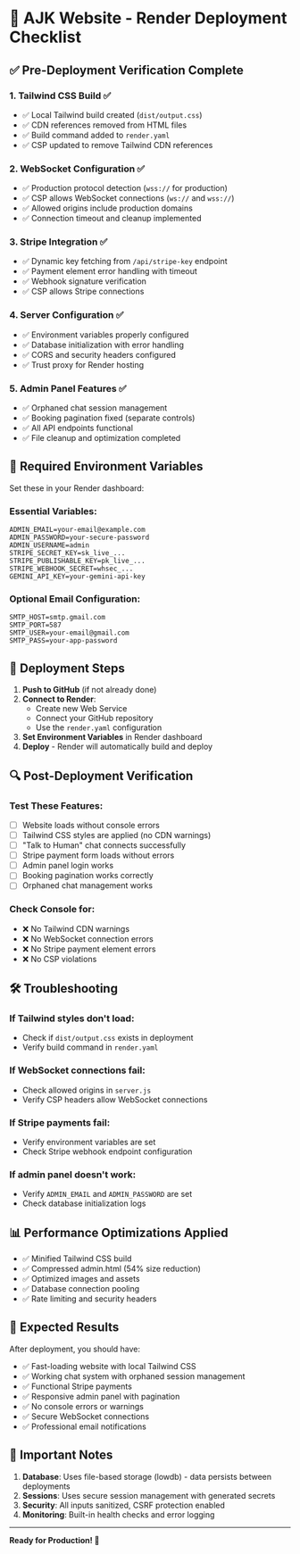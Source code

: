 # 🚀 AJK Website - Render Deployment Checklist

## ✅ **Pre-Deployment Verification Complete**

### **1. Tailwind CSS Build** ✅
- ✅ Local Tailwind build created (`dist/output.css`)
- ✅ CDN references removed from HTML files
- ✅ Build command added to `render.yaml`
- ✅ CSP updated to remove Tailwind CDN references

### **2. WebSocket Configuration** ✅
- ✅ Production protocol detection (`wss://` for production)
- ✅ CSP allows WebSocket connections (`ws://` and `wss://`)
- ✅ Allowed origins include production domains
- ✅ Connection timeout and cleanup implemented

### **3. Stripe Integration** ✅
- ✅ Dynamic key fetching from `/api/stripe-key` endpoint
- ✅ Payment element error handling with timeout
- ✅ Webhook signature verification
- ✅ CSP allows Stripe connections

### **4. Server Configuration** ✅
- ✅ Environment variables properly configured
- ✅ Database initialization with error handling
- ✅ CORS and security headers configured
- ✅ Trust proxy for Render hosting

### **5. Admin Panel Features** ✅
- ✅ Orphaned chat session management
- ✅ Booking pagination fixed (separate controls)
- ✅ All API endpoints functional
- ✅ File cleanup and optimization completed

## 🔧 **Required Environment Variables**

Set these in your Render dashboard:

### **Essential Variables:**
```
ADMIN_EMAIL=your-email@example.com
ADMIN_PASSWORD=your-secure-password
ADMIN_USERNAME=admin
STRIPE_SECRET_KEY=sk_live_...
STRIPE_PUBLISHABLE_KEY=pk_live_...
STRIPE_WEBHOOK_SECRET=whsec_...
GEMINI_API_KEY=your-gemini-api-key
```

### **Optional Email Configuration:**
```
SMTP_HOST=smtp.gmail.com
SMTP_PORT=587
SMTP_USER=your-email@gmail.com
SMTP_PASS=your-app-password
```

## 🚀 **Deployment Steps**

1. **Push to GitHub** (if not already done)
2. **Connect to Render**:
   - Create new Web Service
   - Connect your GitHub repository
   - Use the `render.yaml` configuration
3. **Set Environment Variables** in Render dashboard
4. **Deploy** - Render will automatically build and deploy

## 🔍 **Post-Deployment Verification**

### **Test These Features:**
- [ ] Website loads without console errors
- [ ] Tailwind CSS styles are applied (no CDN warnings)
- [ ] "Talk to Human" chat connects successfully
- [ ] Stripe payment form loads without errors
- [ ] Admin panel login works
- [ ] Booking pagination works correctly
- [ ] Orphaned chat management works

### **Check Console for:**
- ❌ No Tailwind CDN warnings
- ❌ No WebSocket connection errors
- ❌ No Stripe payment element errors
- ❌ No CSP violations

## 🛠️ **Troubleshooting**

### **If Tailwind styles don't load:**
- Check if `dist/output.css` exists in deployment
- Verify build command in `render.yaml`

### **If WebSocket connections fail:**
- Check allowed origins in `server.js`
- Verify CSP headers allow WebSocket connections

### **If Stripe payments fail:**
- Verify environment variables are set
- Check Stripe webhook endpoint configuration

### **If admin panel doesn't work:**
- Verify `ADMIN_EMAIL` and `ADMIN_PASSWORD` are set
- Check database initialization logs

## 📊 **Performance Optimizations Applied**

- ✅ Minified Tailwind CSS build
- ✅ Compressed admin.html (54% size reduction)
- ✅ Optimized images and assets
- ✅ Database connection pooling
- ✅ Rate limiting and security headers

## 🎯 **Expected Results**

After deployment, you should have:
- ✅ Fast-loading website with local Tailwind CSS
- ✅ Working chat system with orphaned session management
- ✅ Functional Stripe payments
- ✅ Responsive admin panel with pagination
- ✅ No console errors or warnings
- ✅ Secure WebSocket connections
- ✅ Professional email notifications

## 🚨 **Important Notes**

1. **Database**: Uses file-based storage (lowdb) - data persists between deployments
2. **Sessions**: Uses secure session management with generated secrets
3. **Security**: All inputs sanitized, CSRF protection enabled
4. **Monitoring**: Built-in health checks and error logging

---

**Ready for Production! 🚀**
